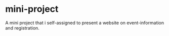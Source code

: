 # mini-project

A mini project that i self-assigned to present a website on event-information and registration.
